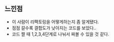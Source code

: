## 느낀점
- 이 사람이 리팩토링을 어떻게하는지 좀 알게됐다.
- 점점 갈수록 결합도가 낮아지는 코드를 보았다.. 
- 코드 짤 때 1,2,3,4단계로 나눠서 짜볼 수 있을 것 같다.